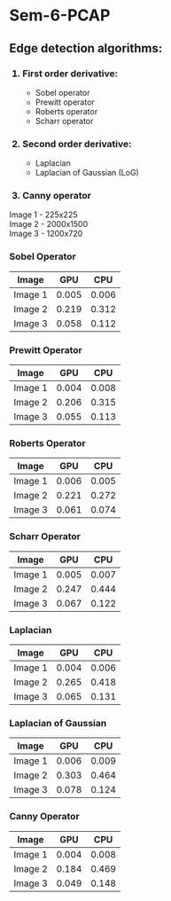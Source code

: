 # Sem-6-PCAP

<h2>Edge detection algorithms:</h2>
<ol>
  <h3><li>First order derivative:</h3>
    <ul>
      <li>Sobel operator
      <li>Prewitt operator
      <li>Roberts operator
      <li>Scharr operator
    </ul>
  </li>
  <h3><li>Second order derivative:</h3></li>
    <ul>
      <li>Laplacian
      <li>Laplacian of Gaussian (LoG)
    </ul>
  </li>
  <h3><li>Canny operator</li></h3>
</ol>

Image 1 - 225x225  
Image 2 - 2000x1500  
Image 3 - 1200x720

### Sobel Operator
|Image| GPU |CPU|
| -------- | ------- | ------- |
|Image 1|0.005|0.006|
|Image 2|0.219|0.312|
|Image 3|0.058|0.112|
### Prewitt Operator
|Image| GPU |CPU|
| -------- | ------- | ------- |
|Image 1|0.004|0.008|
|Image 2|0.206|0.315|
|Image 3|0.055|0.113|
### Roberts Operator
|Image| GPU |CPU|
| -------- | ------- | ------- |
|Image 1|0.006|0.005|
|Image 2|0.221|0.272|
|Image 3|0.061|0.074|
### Scharr Operator
|Image| GPU |CPU|
| -------- | ------- | ------- |
|Image 1|0.005|0.007|
|Image 2|0.247|0.444|
|Image 3|0.067|0.122|
### Laplacian
|Image| GPU |CPU|
| -------- | ------- | ------- |
|Image 1|0.004|0.006|
|Image 2|0.265|0.418|
|Image 3|0.065|0.131|
### Laplacian of Gaussian
|Image| GPU |CPU|
| -------- | ------- | ------- |
|Image 1|0.006|0.009|
|Image 2|0.303|0.464|
|Image 3|0.078|0.124|
### Canny Operator
|Image| GPU |CPU|
| -------- | ------- | ------- |
|Image 1|0.004|0.008|
|Image 2|0.184|0.469|
|Image 3|0.049|0.148|
